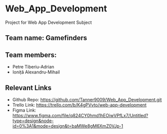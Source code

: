 # Web_App_Development
Project for Web App Development Subject

## Team name: Gamefinders

## Team members:   
- Petre Tiberiu-Adrian
- Ioniță Alexandru-Mihail

## Relevant Links
- Github Repo: https://github.com/Tanner9009/Web_App_Development.git
- Trello Link: https://trello.com/b/K4gPVvto/web-app-development
- Figma Link: https://www.figma.com/file/q824CY0hmd1hEOiwVPfLx7/Untitled?type=design&node-id=0%3A1&mode=design&t=baMWe8gM6XmZ0VJp-1
